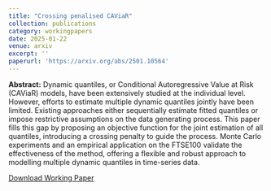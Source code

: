 ```yaml
---
title: "Crossing penalised CAViaR"
collection: publications
category: workingpapers
date: 2025-01-22
venue: arxiv
excerpt: ''
paperurl: 'https://arxiv.org/abs/2501.10564'
---
```

**Abstract:** Dynamic quantiles, or Conditional Autoregressive Value at Risk (CAViaR) models, have been extensively studied at the individual level. However, efforts to estimate multiple dynamic quantiles jointly have been limited. Existing approaches either sequentially estimate fitted quantiles or impose restrictive assumptions on the data generating process. This paper fills this gap by proposing an objective function for the joint estimation of all quantiles, introducing a crossing penalty to guide the process. Monte Carlo experiments and an empirical application on the FTSE100 validate the effectiveness of the method, offering a flexible and robust approach to modelling multiple dynamic quantiles in time-series data.

[Download Working Paper](https://arxiv.org/abs/2501.10564)

